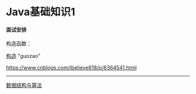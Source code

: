 # Java基础知识1
#### **面试安排**
构造函数：

[构造](javaCore/java基础知识.md) "guozao"


https://www.cnblogs.com/ibelieve618/p/6364541.html

------
[顶顶顶]: https://www.cnblogs.com/ibelieve618/p/6364541.html	"你好"

[数据结构与算法](notes/数据结构与算法.md)
